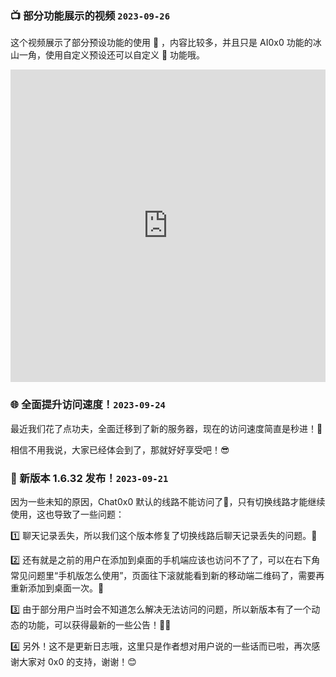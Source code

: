 ### 📺 部分功能展示的视频 `2023-09-26`
这个视频展示了部分预设功能的使用 💪 ，内容比较多，并且只是 AI0x0 功能的冰山一角，使用自定义预设还可以自定义 🧩 功能哦。

<iframe src="https://player.bilibili.com/player.html?aid=831420319&bvid=BV1z34y1A7bG&cid=1279682951&p=1" allowfullscreen="allowfullscreen" width="100%" height="500" scrolling="no" frameborder="0" sandbox="allow-top-navigation allow-same-origin allow-forms allow-scripts allow-popups"></iframe>

### 🌐 全面提升访问速度！`2023-09-24`

最近我们花了点功夫，全面迁移到了新的服务器，现在的访问速度简直是秒进！🤩

相信不用我说，大家已经体会到了，那就好好享受吧！😎

### 🚀 新版本 1.6.32 发布！`2023-09-21`

因为一些未知的原因，Chat0x0 默认的线路不能访问了🤯，只有切换线路才能继续使用，这也导致了一些问题：

1️⃣ 聊天记录丢失，所以我们这个版本修复了切换线路后聊天记录丢失的问题。💪

2️⃣ 还有就是之前的用户在添加到桌面的手机端应该也访问不了了，可以在右下角常见问题里“手机版怎么使用”，页面往下滚就能看到新的移动端二维码了，需要再重新添加到桌面一次。🚨

3️⃣ 由于部分用户当时会不知道怎么解决无法访问的问题，所以新版本有了一个动态的功能，可以获得最新的一些公告！📰🤩

4️⃣ 另外！这不是更新日志哦，这里只是作者想对用户说的一些话而已啦，再次感谢大家对 0x0 的支持，谢谢！😊
